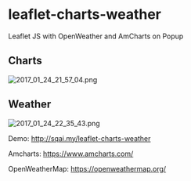 # leaflet-charts-weather

Leaflet JS with OpenWeather and AmCharts on Popup

## **Charts** ##
![2017_01_24_21_57_04.png](https://s29.postimg.org/p0dao08h3/2017_01_24_21_57_04.png)


## **Weather** ##
![2017_01_24_22_35_43.png](https://s24.postimg.org/emzo0rcdx/2017_01_24_22_35_43.png)

Demo: http://sqai.my/leaflet-charts-weather

Amcharts: https://www.amcharts.com/

OpenWeatherMap: https://openweathermap.org/

